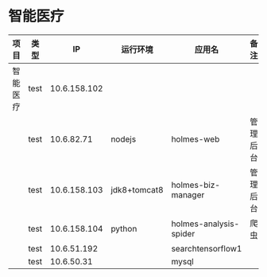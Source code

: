 # 智能医疗



| 项目 | 类型 | IP | 运行环境 | 应用名 | 备注 | 账户 |
| --- | --- | --- | --- | --- | --- | --- |
| 智能医疗 | test | 10.6.158.102 |   |   |   | btoc/yyw,123 |
|   | test | 10.6.82.71 | nodejs | holmes-web | 管理后台 |   |
|   | test | 10.6.158.103 | jdk8+tomcat8 | holmes-biz-manager | 管理后台 | btoc/yyw,123 |
|   | test | 10.6.158.104 | python | holmes-analysis-spider | 爬虫 | btoc/yyw,123 |
|   | test | 10.6.51.192 |   | searchtensorflow1 |   | xsearch/yyw,123321 |
|   | test | 10.6.50.31 |   | mysql |   | yujing/4Search-Test |

